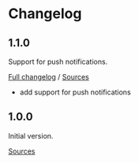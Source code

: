 # Changelog

## 1.1.0

Support for push notifications.

[Full changelog](https://github.com/mobeelizer/android-sdk/compare/1.0.0...1.1.0) / [Sources](https://github.com/mobeelizer/android-sdk/tree/1.1.0)

* add support for push notifications

## 1.0.0

Initial version.

[Sources](https://github.com/mobeelizer/android-sdk/tree/1.0.0)